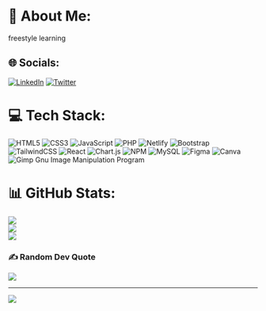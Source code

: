 # 💫 About Me:
freestyle learning<br>


## 🌐 Socials:
[![LinkedIn](https://img.shields.io/badge/LinkedIn-%230077B5.svg?logo=linkedin&logoColor=white)](https://linkedin.com/in/kimberlypangilinan) [![Twitter](https://img.shields.io/badge/Twitter-%231DA1F2.svg?logo=Twitter&logoColor=white)](https://twitter.com/kpangilinan_dev) 

# 💻 Tech Stack:
![HTML5](https://img.shields.io/badge/html5-%23E34F26.svg?style=flat-square&logo=html5&logoColor=white) ![CSS3](https://img.shields.io/badge/css3-%231572B6.svg?style=flat-square&logo=css3&logoColor=white) ![JavaScript](https://img.shields.io/badge/javascript-%23323330.svg?style=flat-square&logo=javascript&logoColor=%23F7DF1E) ![PHP](https://img.shields.io/badge/php-%23777BB4.svg?style=flat-square&logo=php&logoColor=white) ![Netlify](https://img.shields.io/badge/netlify-%23000000.svg?style=flat-square&logo=netlify&logoColor=#00C7B7) ![Bootstrap](https://img.shields.io/badge/bootstrap-%23563D7C.svg?style=flat-square&logo=bootstrap&logoColor=white) ![TailwindCSS](https://img.shields.io/badge/tailwindcss-%2338B2AC.svg?style=flat-square&logo=tailwind-css&logoColor=white) ![React](https://img.shields.io/badge/react-%2320232a.svg?style=flat-square&logo=react&logoColor=%2361DAFB) ![Chart.js](https://img.shields.io/badge/chart.js-F5788D.svg?style=flat-square&logo=chart.js&logoColor=white) ![NPM](https://img.shields.io/badge/NPM-%23000000.svg?style=flat-square&logo=npm&logoColor=white) ![MySQL](https://img.shields.io/badge/mysql-%2300f.svg?style=flat-square&logo=mysql&logoColor=white) 	![Figma](https://img.shields.io/badge/figma-%23F24E1E.svg?style=flat-square&logo=figma&logoColor=white) ![Canva](https://img.shields.io/badge/Canva-%2300C4CC.svg?style=flat-square&logo=Canva&logoColor=white) ![Gimp Gnu Image Manipulation Program](https://img.shields.io/badge/Gimp-657D8B?style=flat-square&logo=gimp&logoColor=FFFFFF)
# 📊 GitHub Stats:
![](https://github-readme-stats.vercel.app/api?username=kimberlypangilinan&theme=radical&hide_border=true&include_all_commits=false&count_private=false)<br/>
![](https://github-readme-streak-stats.herokuapp.com/?user=kimberlypangilinan&theme=radical&hide_border=true)<br/>
![](https://github-readme-stats.vercel.app/api/top-langs/?username=kimberlypangilinan&theme=radical&hide_border=true&include_all_commits=false&count_private=false&layout=compact)

### ✍️ Random Dev Quote
![](https://quotes-github-readme.vercel.app/api?type=vetical&theme=radical)

---
[![](https://visitcount.itsvg.in/api?id=kimberlypangilinan&icon=7&color=1)](https://visitcount.itsvg.in)

<!-- Proudly created with GPRM ( https://gprm.itsvg.in ) -->
